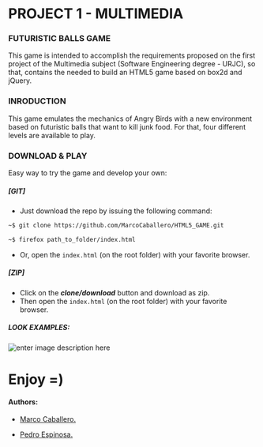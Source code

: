 
# PROJECT 1  - MULTIMEDIA

### FUTURISTIC BALLS GAME

 This game is intended to accomplish the requirements proposed on the first project of the Multimedia subject (Software Engineering degree - URJC), so that, contains the needed to build an HTML5 game based on box2d and jQuery.

### INRODUCTION

This game emulates the mechanics of Angry Birds with a new environment based on futuristic balls that want to kill junk food. For that, four different levels are available to play.

### DOWNLOAD & PLAY

Easy way to try the game and develop your own:

#####  [GIT]
-  Just download the repo by issuing the following command:
```bash
~$ git clone https://github.com/MarcoCaballero/HTML5_GAME.git

~$ firefox path_to_folder/index.html
````

- Or,  open the `index.html` (on the root folder)  with your favorite browser.

#####  [ZIP]
  - Click on the ***clone/download*** button and download as zip.
  - Then open the `index.html` (on the root folder)  with your favorite browser.

##### LOOK EXAMPLES:
  ![enter image description here](https://raw.githubusercontent.com/MarcoCaballero/HTML5_GAME/master/img/example.png)




# Enjoy =)

#### Authors:
- [Marco Caballero.](https://github.com/MarcoCaballero)

- [Pedro Espinosa.](https://github.com/peloxoo)